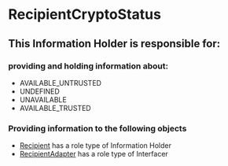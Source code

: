 # RecipientCryptoStatus
## This Information Holder is responsible for:
### providing and holding information about: 
* AVAILABLE_UNTRUSTED
* UNDEFINED
* UNAVAILABLE
* AVAILABLE_TRUSTED
### Providing information to the following objects 
* [Recipient](../InformationHolders/Recipient.md) has a role type of Information Holder
* [RecipientAdapter](../Interfacers/RecipientAdapter.md) has a role type of Interfacer
